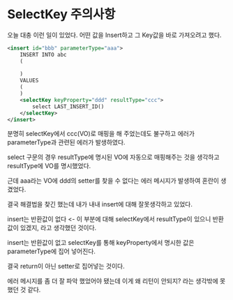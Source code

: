 # SelectKey 주의사항

오늘 대충 이런 일이 있었다. 어떤 값을 Insert하고 그 Key값을 바로 가져오려고 했다.

```xml
<insert id="bbb" parameterType="aaa">
    INSERT INTO abc
    (
        
    )
    VALUES
    (
    )
    <selectKey keyProperty="ddd" resultType="ccc">
        select LAST_INSERT_ID()
    </selectKey>
</insert> 
```

분명히 selectKey에서 ccc(VO)로 매핑을 해 주었는데도 불구하고 에러가 parameterType과 관련된 에러가 발생하였다.

select 구문의 경우 resultType에 명시된 VO에 자동으로 매핑해주는 것을 생각하고 resultType에 VO를 명시했었다.

근데 aaa라는 VO에 ddd의 setter를 찾을 수 없다는 에러 메시지가 발생하여 혼란이 생겼었다.

결국 해결법을 찾긴 했는데 내가 내내 insert에 대해 잘못생각하고 있었다. 

insert는 반환값이 없다 <- 이 부분에 대해 selectKey에서 resultType이 있으니 반환값이 있겠지, 라고 생각했던 것이다.

insert는 반환값이 없고 selectKey를 통해 keyProperty에서 명시한 값은 parameterType에 집어 넣어진다.

결국 return이 아닌 setter로 집어넣는 것이다.

에러 메시지를 좀 더 잘 파악 했었어야 됐는데 이게 왜 리턴이 안되지? 라는 생각밖에 못했던 것 같다.
